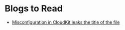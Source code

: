 # Blogs to Read 

- [ Misconfiguration in CloudKit leaks the title of the file ](https://feed.bugs.xdavidhu.me/bugs/0014)

